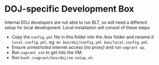 # DOJ-specific Development Box

Internal DOJ developers are not able to run BLT, so will need a different setup
for local development. Local installation will consist of these steps:

* Copy the `config.yml` file in this folder into the /box folder and rename it
  `local.config.yml`, eg: `mv box/doj/config.yml box/local.config.yml`.
* Ensure unrestricted internet access (no proxy) and run `vagrant up`.
* Run `vagrant ssh` to get into the VM.
* Run `bash /vagrant/box/doj/vm-setup.sh`.
